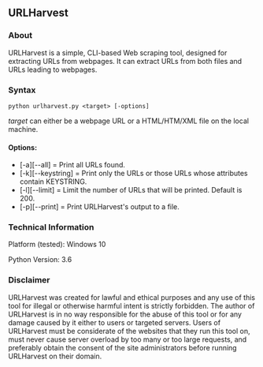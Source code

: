 ## URLHarvest

### About

URLHarvest is a simple, CLI-based Web scraping tool, designed
for extracting URLs from webpages. It can extract URLs from
both files and URLs leading to webpages.

### Syntax

`python urlharvest.py <target> [-options]`

*target* can either be a webpage URL or a HTML/HTM/XML file
on the local machine.

#### Options:

* [-a][--all]       = Print all URLs found.
* [-k][--keystring] = Print only the URLs or those URLs whose attributes
                      contain KEYSTRING.
* [-l][--limit]     = Limit the number of URLs that will be printed.
                      Default is 200.
* [-p][--print]     = Print URLHarvest's output to a file.

### Technical Information

Platform (tested): Windows 10

Python Version:    3.6

### Disclaimer

URLHarvest was created for lawful and ethical purposes and any use of
this tool for illegal or otherwise harmful intent is strictly forbidden.
The author of URLHarvest is in no way responsible for the abuse of this
tool or for any damage caused by it either to users or targeted servers.
Users of URLHarvest must be considerate of the websites that they run
this tool on, must never cause server overload by too many or too large requests,
and preferably obtain the consent of the site administrators before running
URLHarvest on their domain.